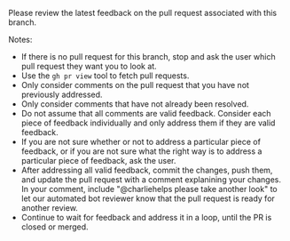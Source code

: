 Please review the latest feedback on the pull request associated with this branch.

Notes:

- If there is no pull request for this branch, stop and ask the user which pull request they want you to look at.
- Use the `gh pr view` tool to fetch pull requests.
- Only consider comments on the pull request that you have not previously addressed.
- Only consider comments that have not already been resolved.
- Do not assume that all comments are valid feedback. Consider each piece of feedback individually and only address them if they are valid feedback.
- If you are not sure whether or not to address a particular piece of feedback, or if you are not sure what the right way is to address a particular piece of feedback, ask the user.
- After addressing all valid feedback, commit the changes, push them, and update the pull request with a comment explanining your changes. In your comment, include "@charliehelps please take another look" to let our automated bot reviewer know that the pull request is ready for another review.
- Continue to wait for feedback and address it in a loop, until the PR is closed or merged.
